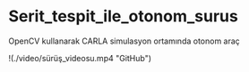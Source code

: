 # Serit_tespit_ile_otonom_surus
 OpenCV kullanarak CARLA simulasyon ortamında otonom araç

!(./video/sürüş_videosu.mp4 "GitHub")
